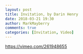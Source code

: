 ```yaml
---
layout: post
title: Invitation, by Darin Henry
date: 2018-03-21 19:30
author: MarkMayberry
comments: true
categories: [Invitation, Video]
---
```

https://vimeo.com/261948655
